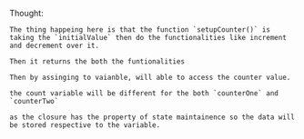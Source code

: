 Thought: 

    The thing happeing here is that the function `setupCounter()` is taking the `initialValue` then do the functionalities like increment and decrement over it.

    Then it returns the both the funtionalities

    Then by assinging to vaianble, will able to access the counter value.

    the count variable will be different for the both `counterOne` and `counterTwo` 

    as the closure has the property of state maintainence so the data will be stored respective to the variable.